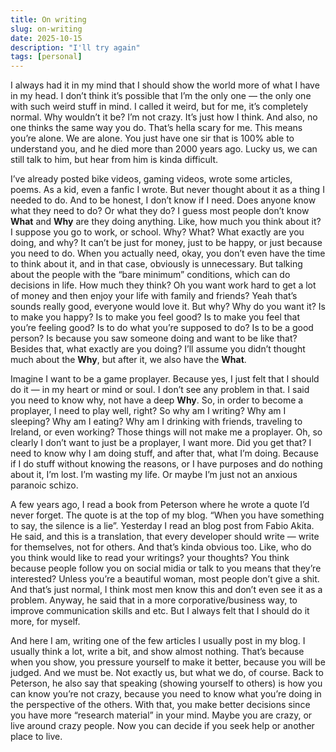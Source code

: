 ```yaml
---
title: On writing
slug: on-writing
date: 2025-10-15
description: "I'll try again"
tags: [personal]
---
```


I always had it in my mind that I should show the world more of what I have in my head. I don’t think it’s possible that I’m the only one — the only one with such weird stuff in mind. I called it weird, but for me, it’s completely normal. Why wouldn’t it be? I’m not crazy. It’s just how I think. And also, no one thinks the same way you do. That’s hella scary for me. This means you’re alone. We are alone. You just have one sir that is 100% able to understand you, and he died more than 2000 years ago. Lucky us, we can still talk to him, but hear from him is kinda difficult. 

I’ve already posted bike videos, gaming videos, wrote some articles, poems. As a kid, even a fanfic I wrote. But never thought about it as a thing I needed to do. And to be honest, I don’t know if I need. Does anyone know what they need to do? Or what they do? I guess most people don’t know **What** and **Why** are they doing anything. Like, how much you think about it? I suppose you go to work, or school. Why? What? What exactly are you doing, and why? It can’t be just for money, just to be happy, or just because you need to do. When you actually need, okay, you don’t even have the time to think about it, and in that case, obviously is unnecessary. But talking about the people with the “bare minimum” conditions, which can do decisions in life. How much they think? Oh you want work hard to get a lot of money and then enjoy your life with family and friends? Yeah that’s sounds really good, everyone would love it. But why? Why do you want it? Is to make you happy? Is to make you feel good? Is to make you feel that you’re feeling good? Is to do what you’re supposed to do? Is to be a good person? Is because you saw someone doing and want to be like that? Besides that, what exactly are you doing? I’ll assume you didn’t thought much about the **Why**, but after it, we also have the **What**.

Imagine I want to be a game proplayer. Because yes, I just felt that I should do it — in my heart or mind or soul. I don’t see any problem in that. I said you need to know why, not have a deep **Why**. So, in order to become a proplayer, I need to play well, right? So why am I writing? Why am I sleeping? Why am I eating? Why am I drinking with friends, traveling to Ireland, or even working? Those things will not make me a proplayer. Oh, so clearly I don’t want to just be a proplayer, I want more. Did you get that? I need to know why I am doing stuff, and after that, what I’m doing. Because if I do stuff without knowing the reasons, or I have purposes and do nothing about it, I’m lost. I’m wasting my life. Or maybe I’m just not an anxious paranoic schizo. 

A few years ago, I read a book from Peterson where he wrote a quote I’d never forget. The quote is at the top of my blog. “When you have something to say, the silence is a lie”. Yesterday I read an blog post from Fabio Akita. He said, and this is a translation, that every developer should write — write for themselves, not for others. And that’s kinda obvious too. Like, who do you think would like to read your writings? your thoughts? You think because people follow you on social midia or talk to you means that they’re interested? Unless you’re a beautiful woman, most people don’t give a shit. And that’s just normal, I think most men know this and don’t even see it as a problem. Anyway, he said that in a more corporative/business way, to improve communication skills and etc. But I always felt that I should do it more, for myself.

And here I am, writing one of the few articles I usually post in my blog. I usually think a lot, write a bit, and show almost nothing. That’s because when you show, you pressure yourself to make it better, because you will be judged. And we must be. Not exactly us, but what we do, of course. Back to Peterson, he also say that speaking (showing yourself to others) is how you can know you’re not crazy, because you need to know what you’re doing in the perspective of the others. With that, you make better decisions since you have more “research material” in your mind. Maybe you are crazy, or live around crazy people. Now you can decide if you seek help or another place to live.